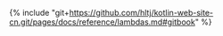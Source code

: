 {% include "git+https://github.com/hltj/kotlin-web-site-cn.git/pages/docs/reference/lambdas.md#gitbook" %}

